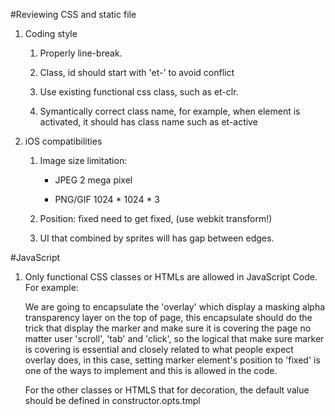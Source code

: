 #Reviewing CSS and static file

1. Coding style

	1. Properly line-break.
	
	2. Class, id should start with 'et-' to avoid conflict
	
	3. Use existing functional css class, such as et-clr.
	
	4. Symantically correct class name, for example, when element is activated,
	it should has class name such as et-active

2. iOS compatibilities
	
	1. Image size limitation:
	
		* JPEG 2 mega pixel
		
		* PNG/GIF 1024 * 1024 * 3
	
	2. Position: fixed need to get fixed, (use webkit transform!)
	
	3. UI that combined by sprites will has gap between edges.
	
#JavaScript

1. Only functional CSS classes or HTMLs are allowed in JavaScript Code. For example:
	
	We are going to encapsulate the 'overlay' which display a masking alpha transparency
	layer on the top of page, this encapsulate should do the trick that display the marker
	and make sure it is covering the page no matter user 'scroll', 'tab' and 'click',
	so the logical that make sure marker is covering is essential and closely related
	to what people expect overlay does, in this case, setting marker element's position to
	'fixed' is one of the ways to implement and this is allowed in the code.
	
	For the other classes or HTMLS that for decoration, the default value should be defined
	in constructor.opts.tmpl
	
	
	